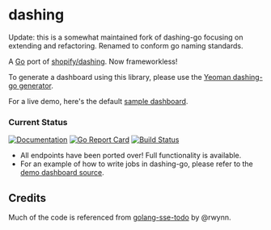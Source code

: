 dashing
=======

Update: this is a somewhat maintained fork of dashing-go focusing on extending and refactoring. Renamed to conform go naming standards.

A [Go][1] port of [shopify/dashing][2]. Now frameworkless!

To generate a dashboard using this library, please use the [Yeoman dashing-go generator][3].

For a live demo, here's the default [sample dashboard][4].

### Current Status

[![Documentation](https://godoc.org/github.com/shoobyban/dashing?status.svg)](http://godoc.org/github.com/shoobyban/dashing)
[![Go Report Card](https://goreportcard.com/badge/github.com/shoobyban/dashing)](https://goreportcard.com/report/github.com/shoobyban/dashing)
[![Build Status](https://travis-ci.org/ShoobyBan/dashing.svg?branch=master)](https://travis-ci.org/ShoobyBan/dashing)

* All endpoints have been ported over! Full functionality is available.
* For an example of how to write jobs in dashing-go, please refer to the [demo dashboard source][5].

Credits
-------

Much of the code is referenced from [golang-sse-todo][6] by @rwynn.

[1]: http://golang.org
[2]: http://shopify.github.io/dashing
[3]: https://github.com/gigablah/generator-dashing-go
[4]: http://dashing.kuanyen.net
[5]: https://github.com/gigablah/dashing-go-demo
[6]: https://github.com/rwynn/golang-sse-todo

